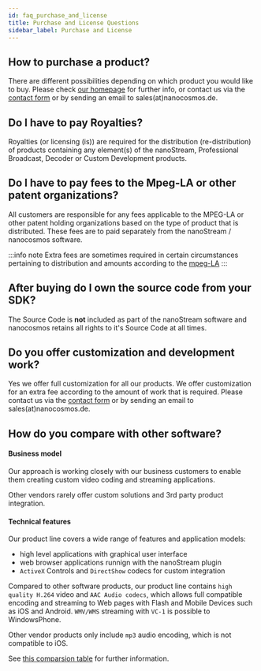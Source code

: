 ```yaml
---
id: faq_purchase_and_license
title: Purchase and License Questions
sidebar_label: Purchase and License
---
```


<!-- - [How to purchase a product?]()
- [Do I have to pay Royalties?]()
- [Do I have to pay fees to the Mpeg-LA or other patent organizations?]()
- [After buying do I own the source code from your SDK?]()
- [Do you offer customization and development work?]()
- [How do you compare with other software?]() -->

## How to purchase a product?

There are different possibilities depending on which product you would like to buy.
Please check [our homepage](https://info.nanocosmos.de/) for further info, or contact us via the [contact form](https://www.nanocosmos.de/contact) or by sending an email to sales(at)nanocosmos.de.


## Do I have to pay Royalties?

Royalties (or licensing (is)) are required for the distribution (re-distribution) of products containing any element(s) of the nanoStream, Professional Broadcast, Decoder or Custom Development products.

## Do I have to pay fees to the Mpeg-LA or other patent organizations?

All customers are responsible for any fees applicable to the MPEG-LA or other patent holding organizations based on the type of product that is distributed. These fees are to paid separately from the nanoStream / nanocosmos software.

:::info note
Extra fees are sometimes required in certain circumstances pertaining to distribution and amounts according to the [mpeg-LA](http://www.mpegla.com/main/programs/AVC/Pages/Intro.aspx)
:::

## After buying do I own the source code from your SDK?

The Source Code is **not** included as part of the nanoStream software and nanocosmos retains all rights to it's Source Code at all times.

## Do you offer customization and development work?

Yes we offer full customization for all our products. We offer customization for an extra fee according to the amount of work that is required. Please contact us via the [contact form](https://www.nanocosmos.de/contact) or by sending an email to sales(at)nanocosmos.de.

## How do you compare with other software?

#### Business model
Our approach is working closely with our business customers to enable them creating custom video coding and streaming applications.

Other vendors rarely offer custom solutions and 3rd party product integration.

#### Technical features
Our product line covers a wide range of features and application models: 
- high level applications with graphical user interface 
- web browser applications runnign with the nanoStream plugin 
- `ActiveX` Controls and `DirectShow` codecs for custom integration

Compared to other software products, our product line contains `high quality H.264` video and `AAC Audio codecs`, which allows full compatible encoding and streaming to Web pages with Flash and Mobile Devices such as iOS and Android. `WMV/WMS` streaming with `VC-1` is possible to WindowsPhone.

Other vendor products only include `mp3` audio encoding, which is not compatible to iOS.

See [this comparsion table](http://www.nanocosmos.de/v4/en/pricing.html) for further information.